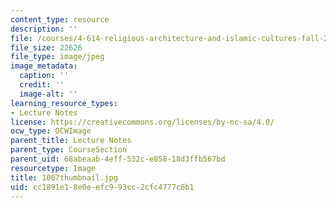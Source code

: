 ```yaml
---
content_type: resource
description: ''
file: /courses/4-614-religious-architecture-and-islamic-cultures-fall-2002/cc1891e18e0eefc993cc2cfc4777c6b1_1007thumbnail.jpg
file_size: 22626
file_type: image/jpeg
image_metadata:
  caption: ''
  credit: ''
  image-alt: ''
learning_resource_types:
- Lecture Notes
license: https://creativecommons.org/licenses/by-nc-sa/4.0/
ocw_type: OCWImage
parent_title: Lecture Notes
parent_type: CourseSection
parent_uid: 68abeaab-4eff-532c-e858-18d3ffb567bd
resourcetype: Image
title: 1007thumbnail.jpg
uid: cc1891e1-8e0e-efc9-93cc-2cfc4777c6b1
---
```

